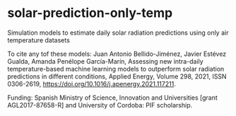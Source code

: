 # solar-prediction-only-temp
Simulation models to estimate daily solar radiation predictions using only air temperature datasets

To cite any tof these models:
Juan Antonio Bellido-Jiménez, Javier Estévez Gualda, Amanda Penélope García-Marín, Assessing new intra-daily temperature-based machine learning models to outperform solar radiation predictions in different conditions, Applied Energy, Volume 298, 2021, ISSN 0306-2619, https://doi.org/10.1016/j.apenergy.2021.117211.

Funding: Spanish Ministry of Science, Innovation and Universities [grant AGL2017-87658-R] and University of Cordoba: PIF scholarship.
